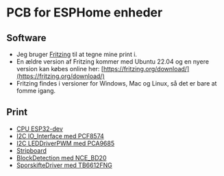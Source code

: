 # PCB for ESPHome enheder

## Software

* Jeg bruger [Fritzing](https://fritzing.org/learning/) til at tegne mine print i.
* En ældre version af Fritzing kommer med Ubuntu 22.04 og en nyere version kan købes online her: [https://fritzing.org/download/](https://fritzing.org/download/)
* Fritzing findes i versioner for Windows, Mac og Linux, så det er bare at fomme igang.

## Print

* [CPU ESP32-dev](./CPU/README.md)
* [I2C IO_Interface med PCF8574](./I2C%20IO_Interface/README.md)
* [I2C LEDDriverPWM med PCA9685](./LEDDriverPWM/README.md)
* [Stripboard](./Stripboard/README.md)
* [BlockDetection med NCE_BD20](./BlockDetection/)
* [SporskifteDriver med TB6612FNG](./SporskifteDriver/README.md)
